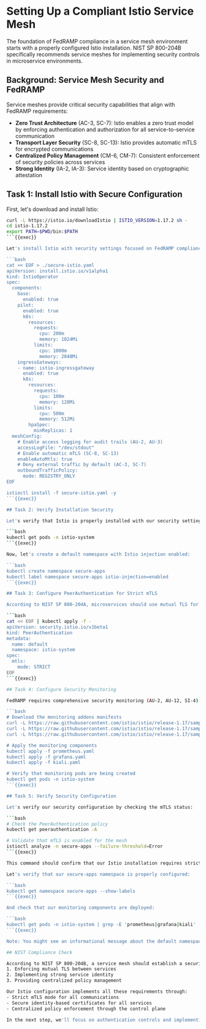 # Setting Up a Compliant Istio Service Mesh

The foundation of FedRAMP compliance in a service mesh environment starts with a properly configured Istio installation. NIST SP 800-204B specifically recommends service meshes for implementing security controls in microservice environments.

## Background: Service Mesh Security and FedRAMP

Service meshes provide critical security capabilities that align with FedRAMP requirements:

- **Zero Trust Architecture** (AC-3, SC-7): Istio enables a zero trust model by enforcing authentication and authorization for all service-to-service communication
- **Transport Layer Security** (SC-8, SC-13): Istio provides automatic mTLS for encrypted communications
- **Centralized Policy Management** (CM-6, CM-7): Consistent enforcement of security policies across services
- **Strong Identity** (IA-2, IA-3): Service identity based on cryptographic attestation

## Task 1: Install Istio with Secure Configuration

First, let's download and install Istio:

```bash
curl -L https://istio.io/downloadIstio | ISTIO_VERSION=1.17.2 sh -
cd istio-1.17.2
export PATH=$PWD/bin:$PATH
```{{exec}}

Let's install Istio with security settings focused on FedRAMP compliance:

```bash
cat << EOF > ./secure-istio.yaml
apiVersion: install.istio.io/v1alpha1
kind: IstioOperator
spec:
  components:
    base:
      enabled: true
    pilot:
      enabled: true
      k8s:
        resources:
          requests:
            cpu: 200m
            memory: 1024Mi
          limits:
            cpu: 1000m
            memory: 2048Mi
    ingressGateways:
    - name: istio-ingressgateway
      enabled: true
      k8s:
        resources:
          requests:
            cpu: 100m
            memory: 128Mi
          limits:
            cpu: 500m
            memory: 512Mi
        hpaSpec:
          minReplicas: 1
  meshConfig:
    # Enable access logging for audit trails (AU-2, AU-3)
    accessLogFile: "/dev/stdout"
    # Enable automatic mTLS (SC-8, SC-13)
    enableAutoMtls: true
    # Deny external traffic by default (AC-3, SC-7)
    outboundTrafficPolicy:
      mode: REGISTRY_ONLY
EOF

istioctl install -f secure-istio.yaml -y
```{{exec}}

## Task 2: Verify Installation Security

Let's verify that Istio is properly installed with our security settings:

```bash
kubectl get pods -n istio-system
```{{exec}}

Now, let's create a default namespace with Istio injection enabled:

```bash
kubectl create namespace secure-apps
kubectl label namespace secure-apps istio-injection=enabled
```{{exec}}

## Task 3: Configure PeerAuthentication for Strict mTLS

According to NIST SP 800-204A, microservices should use mutual TLS for service-to-service authentication. Let's configure a PeerAuthentication policy to enforce strict mTLS across the cluster:

```bash
cat << EOF | kubectl apply -f -
apiVersion: security.istio.io/v1beta1
kind: PeerAuthentication
metadata:
  name: default
  namespace: istio-system
spec:
  mtls:
    mode: STRICT
EOF
```{{exec}}

## Task 4: Configure Security Monitoring

FedRAMP requires comprehensive security monitoring (AU-2, AU-12, SI-4). Let's set up monitoring for our Istio mesh to meet these requirements:

```bash
# Download the monitoring addons manifests
curl -L https://raw.githubusercontent.com/istio/istio/release-1.17/samples/addons/prometheus.yaml -o prometheus.yaml
curl -L https://raw.githubusercontent.com/istio/istio/release-1.17/samples/addons/grafana.yaml -o grafana.yaml
curl -L https://raw.githubusercontent.com/istio/istio/release-1.17/samples/addons/kiali.yaml -o kiali.yaml

# Apply the monitoring components
kubectl apply -f prometheus.yaml
kubectl apply -f grafana.yaml
kubectl apply -f kiali.yaml

# Verify that monitoring pods are being created
kubectl get pods -n istio-system
```{{exec}}

## Task 5: Verify Security Configuration

Let's verify our security configuration by checking the mTLS status:

```bash
# Check the PeerAuthentication policy
kubectl get peerauthentication -A

# Validate that mTLS is enabled for the mesh
istioctl analyze -n secure-apps --failure-threshold=Error
```{{exec}}

This command should confirm that our Istio installation requires strict mTLS for service-to-service communication.

Let's verify that our secure-apps namespace is properly configured:

```bash
kubectl get namespace secure-apps --show-labels
```{{exec}}

And check that our monitoring components are deployed:

```bash
kubectl get pods -n istio-system | grep -E 'prometheus|grafana|kiali'
```{{exec}}

Note: You might see an informational message about the default namespace not being Istio-injection enabled. This is expected and not an error, since we're only using the secure-apps namespace for our application deployment.

## NIST Compliance Check

According to NIST SP 800-204B, a service mesh should establish a security perimeter by:
1. Enforcing mutual TLS between services
2. Implementing strong service identity
3. Providing centralized policy management

Our Istio configuration implements all these requirements through:
- Strict mTLS mode for all communications
- Secure identity-based certificates for all services
- Centralized policy enforcement through the control plane

In the next step, we'll focus on authentication controls and implementing more granular mTLS policies in alignment with FedRAMP requirements.
